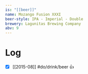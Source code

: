 ```yaml
---
is: "[[beer]]"
name: Mozango Fusion XXXI
beer-style: IPA - Imperial - Double
brewery: Lagunitas Brewing Company
abv: 9
---
```

# Log
- [x] [[2015-08]] #do/drink/beer 👍
